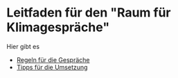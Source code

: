 Leitfaden für den "Raum für Klimagespräche" 
===========================================

Hier gibt es
 - [Regeln für die Gespräche](Regeln.md)
 - [Tipps für die Umsetzung](Tipps.md)
